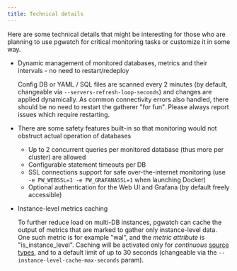 ```yaml
---
title: Technical details
---
```


Here are some technical details that might be interesting for those who
are planning to use pgwatch for critical monitoring tasks or customize
it in some way.

-   Dynamic management of monitored databases, metrics and their
    intervals - no need to restart/redeploy

    Config DB or YAML / SQL files are scanned every 2 minutes (by
    default, changeable via `--servers-refresh-loop-seconds`) and changes
    are applied dynamically. As common connectivity errors also
    handled, there should be no need to restart the gatherer "for
    fun". Please always report issues which require restarting.

-   There are some safety features built-in so that monitoring would not
    obstruct actual operation of databases

    -   Up to 2 concurrent queries per monitored database (thus more per
        cluster) are allowed
    -   Configurable statement timeouts per DB
    -   SSL connections support for safe over-the-internet monitoring
        (use `-e PW_WEBSSL=1 -e PW_GRAFANASSL=1` when launching
        Docker)
    -   Optional authentication for the Web UI and Grafana (by default
        freely accessible)

-   Instance-level metrics caching

    To further reduce load on multi-DB instances, pgwatch can cache the
    output of metrics that are marked to gather only instance-level
    data. One such metric is for example "wal", and the *metric
    attribute* is "is_instance_level". Caching will be activated only
    for *continuous* [source types](preparing_databases.md#different-source-types-explained), 
    and to a default limit of up to 30 seconds (changeable
    via the `--instance-level-cache-max-seconds` param).
